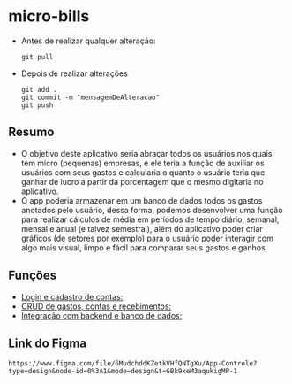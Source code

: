 # micro-bills
- Antes de realizar qualquer alteração:
  ```shell
  git pull
  ```

- Depois de realizar alterações
  ```shell
  git add .
  git commit -m "mensagemDeAlteracao"
  git push
  ```
## Resumo
- O objetivo deste aplicativo seria abraçar todos os usuários nos quais tem micro (pequenas) empresas, e ele teria a função de auxiliar os usuários com seus gastos e calcularia o quanto o usuário teria que ganhar de lucro a partir da porcentagem que o mesmo digitaria no aplicativo.
- O app poderia armazenar em um banco de dados todos os gastos anotados pelo usuário, dessa forma, podemos desenvolver uma função para realizar cálculos de média em períodos de tempo diário, semanal, mensal e anual (e talvez semestral), além do aplicativo poder criar gráficos (de setores por exemplo) para o usuário poder interagir com algo mais visual, limpo e fácil para comparar seus gastos e ganhos.

## Funções
- <u>Login e cadastro de contas: </u>
- <u>CRUD de gastos, contas e recebimentos: </u>
- <u>Integração com backend e banco de dados: </u>

## Link do Figma
```
https://www.figma.com/file/6MudchddKZetkVHfQNTgXu/App-Controle?type=design&node-id=0%3A1&mode=design&t=GBk9xeM3aqukigMP-1
```
